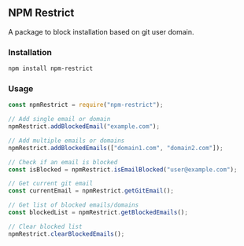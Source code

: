 ## NPM Restrict

A package to block installation based on git user domain.

### Installation

```bash
npm install npm-restrict
```

### Usage

```javascript
const npmRestrict = require("npm-restrict");

// Add single email or domain
npmRestrict.addBlockedEmail("example.com");

// Add multiple emails or domains
npmRestrict.addBlockedEmails(["domain1.com", "domain2.com"]);

// Check if an email is blocked
const isBlocked = npmRestrict.isEmailBlocked("user@example.com");

// Get current git email
const currentEmail = npmRestrict.getGitEmail();

// Get list of blocked emails/domains
const blockedList = npmRestrict.getBlockedEmails();

// Clear blocked list
npmRestrict.clearBlockedEmails();
```
